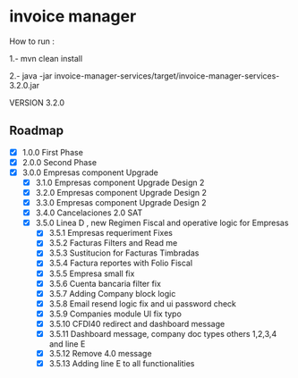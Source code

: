 # invoice manager

How to run :

1.- mvn clean install

2.- java -jar invoice-manager-services/target/invoice-manager-services-3.2.0.jar

VERSION 3.2.0

<!-- ROADMAP -->
## Roadmap

- [x] 1.0.0 First Phase
- [x] 2.0.0 Second Phase
- [x] 3.0.0 Empresas component Upgrade
  - [x] 3.1.0 Empresas component Upgrade Design 2
  - [x] 3.2.0 Empresas component Upgrade Design 2
  - [x] 3.3.0 Empresas component Upgrade Design 2
  - [x] 3.4.0 Cancelaciones 2.0 SAT
  - [x] 3.5.0 Linea D , new Regimen Fiscal and operative logic for Empresas
    - [x] 3.5.1 Empresas requeriment Fixes 
    - [x] 3.5.2 Facturas Filters and Read me
    - [x] 3.5.3 Sustitucion for Facturas Timbradas
    - [x] 3.5.4 Factura reportes with Folio Fiscal
    - [x] 3.5.5 Empresa small fix
    - [x] 3.5.6 Cuenta bancaria filter fix
    - [x] 3.5.7 Adding Company block logic
    - [x] 3.5.8 Email resend logic fix and  ui password check
    - [x] 3.5.9 Companies module UI fix typo
    - [x] 3.5.10 CFDI40 redirect and dashboard message
    - [x] 3.5.11 Dashboard message, company doc types others 1,2,3,4 and line E
    - [x] 3.5.12 Remove 4.0 message
    - [x] 3.5.13 Adding line E to all functionalities